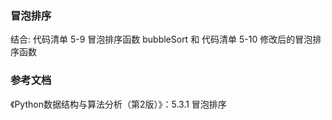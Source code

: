 ### 冒泡排序

结合:
代码清单 5-9 冒泡排序函数 bubbleSort
和
代码清单 5-10 修改后的冒泡排序函数

### 参考文档

《Python数据结构与算法分析（第2版）》：5.3.1 冒泡排序
